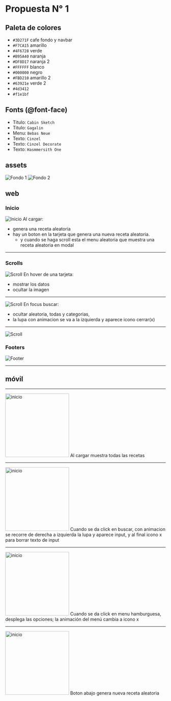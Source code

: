 # Propuesta N° 1

## Paleta de colores
* `#3D271F` cafe fondo y navbar
* `#F7CA15` amarillo
* `#4F6728` verde
* `#B95A40` naranja
* `#DF8D17` naranja 2
* `#FFFFFF` blanco
* `#000000` negro
* `#FBD210` amarillo 2
* `#63921e` verde 2
* `#4d3412`
* `#f1e1bf`

## Fonts (@font-face)
* Titulo: `Cabin Sketch`
* Titulo: `Gagalin`
* Menu: `Bebas Neue`
* Texto: `Cinzel`
* Texto: `Cinzel Decorate`
* Texto: `Hasmmersith One`

## assets
![Fondo 1](fondo1.jpg)
![Fondo 2](fondo2.jpeg)



## web
### Inicio
![Inicio](web-inicio.png)
Al cargar:
 - genera una receta aleatoria
 - hay un boton en la tarjeta que genera una nueva receta aleatoria.
   - y cuando se haga scroll esta el menu aleatoria que muestra una receta aleatoria en modal

---


### Scrolls
![Scroll](web-scroll1.png)
En hover de una tarjeta:
 - mostrar los datos
 - ocultar la imagen

---


![Scroll](web-scroll2.png)
En focus buscar:
 - ocultar aleatoria, todas y categorias, 
 - la lupa con animacion se va a la izquierda y aparece icono cerrar(x)

---


![Scroll](web-scroll3.png)

### Footers
![Footer](web-footer.png)





---
## móvil
---


<!-- ![Inicio](movil-inicio.png) -->
<img src="movil-inicio.png" alt="inicio" heigth="200px" width="200px">
Al cargar muestra todas las recetas

--- 

<!-- ![Buscar](movil-buscar.png) -->
<img src="movil-buscar.png" alt="inicio" heigth="200px" width="200px">
Cuando se da click en buscar, con animacion se recorre de derecha a izquierda la lupa y aparece input, y al final icono x para borrar texto de input

---

<!-- ![Menú](movil-menu.png) -->
<img src="movil-menu.png" alt="inicio" heigth="200px" width="200px">
Cuando se da click en menu hamburguesa, desplega las opciones; la animación del menú cambia a icono x

---

<!-- ![Aleatoria](movil-aleatoria.png) -->
<img src="movil-aleatoria.png" alt="inicio" heigth="200px" width="200px">
Boton abajo genera nueva receta aleatoria